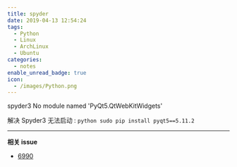 ```yaml
---
title: spyder
date: 2019-04-13 12:54:24
tags:
  - Python
  - Linux
  - ArchLinux
  - Ubuntu
categories:
  - notes
enable_unread_badge: true
icon:
  - /images/Python.png
---
```

spyder3 No module named 'PyQt5.QtWebKitWidgets'
<!--more-->
解决 Spyder3 无法启动
:   ```python
    sudo pip install pyqt5==5.11.2
    ```

---
**相关 issue**
- [6990](https://github.com/spyder-ide/spyder/issues/6990)